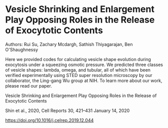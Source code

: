 # Vesicle Shrinking and Enlargement Play Opposing Roles in the Release of Exocytotic Contents

Authors: Rui Su, Zachary Mcdargh, Sathish Thiyagarajan, Ben O'Shaughnessy

Here we provided codes for calculating vesicle shape evolution during exocytosis under a squeezing osmotic pressure. We predicted three classes of vesicle shapes: lambda, omega, and tubular, all of which have been verified experimentally using STED super resolution microscopy by our collaborator, the Ling-gang Wu group at NIH. To learn more about our work, please read our paper. 

Vesicle Shrinking and Enlargement Play Opposing Roles in the Release of Exocytotic Contents

Shin et al., 2020, Cell Reports 30, 421–431 January 14, 2020

https://doi.org/10.1016/j.celrep.2019.12.044
